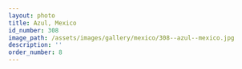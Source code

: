```yaml
---
layout: photo
title: Azul, Mexico
id_number: 308
image_path: /assets/images/gallery/mexico/308--azul--mexico.jpg
description: ''
order_number: 8
---
```

